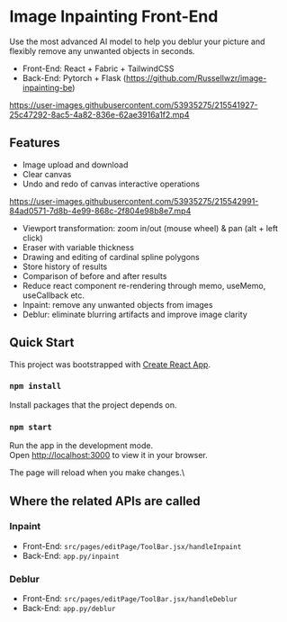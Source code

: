 # Image Inpainting Front-End

Use the most advanced AI model to help you deblur your picture and flexibly remove any unwanted objects in seconds.

* Front-End: React + Fabric + TailwindCSS 
* Back-End: Pytorch + Flask (https://github.com/Russellwzr/image-inpainting-be)


https://user-images.githubusercontent.com/53935275/215541927-25c47292-8ac5-4a82-836e-62ae3916a1f2.mp4


## Features

* Image upload and download
* Clear canvas
* Undo and redo of canvas interactive operations

https://user-images.githubusercontent.com/53935275/215542991-84ad0571-7d8b-4e99-868c-2f804e98b8e7.mp4

* Viewport transformation: zoom in/out (mouse wheel) & pan (alt + left click)
* Eraser with variable thickness
* Drawing and editing of cardinal spline polygons
* Store history of results
* Comparison of before and after results
* Reduce react component re-rendering through memo, useMemo, useCallback etc.
* Inpaint: remove any unwanted objects from images
* Deblur: eliminate blurring artifacts and improve image clarity

## Quick Start

This project was bootstrapped with [Create React App](https://github.com/facebook/create-react-app).

### `npm install`

Install packages that the project depends on. 

### `npm start`

Run the app in the development mode.\
Open [http://localhost:3000](http://localhost:3000) to view it in your browser.

The page will reload when you make changes.\

## Where the related APIs are called

### Inpaint

* Front-End:  `src/pages/editPage/ToolBar.jsx/handleInpaint`
* Back-End:  `app.py/inpaint`

### Deblur

* Front-End:  `src/pages/editPage/ToolBar.jsx/handleDeblur`
* Back-End:  `app.py/deblur`

